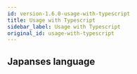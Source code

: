 ```yaml
---
id: version-1.6.0-usage-with-typescript
title: Usage with Typescript
sidebar_label: Usage with Typescript
original_id: usage-with-typescript
---
```

## Japanses language